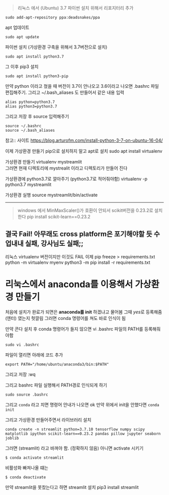 > 리눅스 에서 (Ubuntu)
3.7 파이썬 설치 위해서 리포지터리 추가
```
sudo add-apt-repository ppa:deadsnakes/ppa 
```

apt 업데이트
```
sudo apt update
```

파이썬 설치 (가상환경 구축을 위해서 3.7버전으로 설치)
```
sudo apt install python3.7
```

그 이후 pip3 설치
```
sudo apt install python3-pip
```

<!-- pip3가 설치되었다면 ,,,, 이 방법 말고 apt / apt-get 으로 설치할 것!
```
pip3 install virtualenv
``` -->

만약 python 이라고 쳤을 때 버전이 3.7이 안나오고 3.6이라고 나오면 
.bashrc 파일 편집해주기. 그리고 ~/.bash_aliases 도 만들어서 같은 내용 입력

```
alias python=python3.7
alias python3=python3.7
```

그리고 저장 후 source 입력해주기
```
source ~/.bashrc
source ~/.bash_aliases
```

참고:: 사이트 https://blog.arturofm.com/install-python-3-7-on-ubuntu-16-04/


이제 가상환경 만들기
pip으로 설치하지 말고  apt로 설치
sudo apt install virtualenv  

가상환경 만들기 
virtualenv mystreamlit  
그러면 현재 디렉토리에 mystrealit 이라고 디렉토리가 만들어 진다

가상환경에 python3.7로 깔아주기 (python3.7로 적어줘야함)
virtualenv -p python3.7 mystreamlit   

가상환경 실행
source mystreamlit/bin/activate    



--------------------
> windows 에서
MinMaxScaler()가 호환이 안되서 scikit버전을 0.23.2로 설치한다
pip install scikit-learn==0.23.2

결국 Fail! 아무래도 cross platform은 포기해야할 듯 
수업내내 실패, 강사님도 실패;;
-------------------------------------------------


리눅스 virtualenv 버전이지만 이것도 FAIL 
이제 
pip freeze > requirements.txt
python -m virtualenv myenv
python3 -m pip install -r requirements.txt



# 리눅스에서 anaconda를 이용해서 가상환경 만들기
 
처음에 설치가 완료가 되면은 **anaconda를 init** 하겠냐고 물어봄
그때 *yes*로 등록해줌 (엔터) 였는지 헛깔림
그러면 conda 명령어를 쳐도 바로 인식이 됨

만약 콘다 설치 후 
conda 명령어가 들지 않으면 
vi .bashrc 파일의 PATH를 등록해줘야함
```
sudo vi .bashrc
```
파일이 열리면 아래에 코드 추가
```
export PATH="/home/ubuntu/anaconda3/bin:$PATH"
```
그리고 저장 :wq

그리고 bashrc 파일 실행해서 PATH경로 인식되게 하기
```
sudo source .bashrc
```

그리고 `conda` 라고 치면 명령어 안내가 나오면 ok
만약 위에서 init을 안했다면 
`conda init`

그리고 가상환경 만들어주면서 라이브러리 설치
```
conda create -n streamlit python=3.7.10 tensorflow numpy scipy matplotlib ipython scikit-learn==0.23.2 pandas pillow jupyter seaborn joblib
```

그러면 (streamlit) 라고 바껴야 함. (정확하지 않음) 아니면 activate 시키기
```
$ conda activate streamlit
```

비활성화 빠져나올 떄는 
```
$ conda deactivate
```

만약 streamlit을 못찼는다고 하면 streamlit 설치
pip3 install streamlit    


